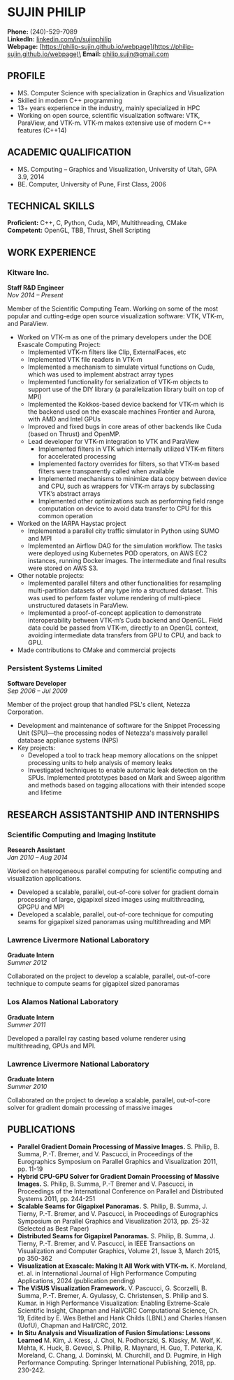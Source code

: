 # SUJIN PHILIP

**Phone:** (240)-529-7089\
**LinkedIn:** [linkedin.com/in/sujinphilip](http://www.linkedin.com/in/sujinphilip)\
**Webpage:** [https://philip-sujin.github.io/webpage](https://philip-sujin.github.io/webpage)\
**Email:** philip.sujin@gmail.com

## PROFILE
- MS. Computer Science with specialization in Graphics and Visualization
- Skilled in modern C++ programming
- 13+ years experience in the industry, mainly specialized in HPC
- Working on open source, scientific visualization software: VTK, ParaView, and VTK-m. VTK-m makes extensive use of modern C++ features (C++14)

## ACADEMIC QUALIFICATION
- MS. Computing – Graphics and Visualization, University of Utah, GPA 3.9, 2014
- BE. Computer, University of Pune, First Class, 2006

## TECHNICAL SKILLS
**Proficient:** C++, C, Python, Cuda, MPI, Multithreading, CMake\
**Competent:** OpenGL, TBB, Thrust, Shell Scripting

## WORK EXPERIENCE

### Kitware Inc.
**Staff R&D Engineer**\
*Nov 2014 – Present*

Member of the Scientific Computing Team. Working on some of the most popular and cutting-edge open source visualization software: VTK, VTK-m, and ParaView.

- Worked on VTK-m as one of the primary developers under the DOE Exascale Computing Project:
  - Implemented VTK-m filters like Clip, ExternalFaces, etc
  - Implemented VTK file readers in VTK-m
  - Implemented a mechanism to simulate virtual functions on Cuda, which was used to implement abstract array types
  - Implemented functionality for serialization of VTK-m objects to support use of the DIY library (a parallelization library built on top of MPI)
  - Implemented the Kokkos-based device backend for VTK-m which is the backend used on the exascale machines Frontier and Aurora, with AMD and Intel GPUs
  - Improved and fixed bugs in core areas of other backends like Cuda (based on Thrust) and OpenMP.
  - Lead developer for VTK-m integration to VTK and ParaView
    - Implemented filters in VTK which internally utilized VTK-m filters for accelerated processing
    - Implemented factory overrides for filters, so that VTK-m based filters were transparently called when available
    - Implemented mechanisms to minimize data copy between device and CPU, such as wrappers for VTK-m arrays by subclassing VTK’s abstract arrays
    - Implemented other optimizations such as performing field range computation on device to avoid data transfer to CPU for this common operation
- Worked on the IARPA Haystac project
  - Implemented a parallel city traffic simulator in Python using SUMO and MPI
  - Implemented an Airflow DAG for the simulation workflow. The tasks were deployed using Kubernetes POD operators, on AWS EC2 instances, running Docker images. The intermediate and final results were stored on AWS S3.
- Other notable projects:
  - Implemented parallel filters and other functionalities for resampling multi-partition datasets of any type into a structured dataset. This was used to perform faster volume rendering of multi-piece unstructured datasets in ParaView.
  - Implemented a proof-of-concept application to demonstrate interoperability between VTK-m’s Cuda backend and OpenGL. Field data could be passed from VTK-m, directly to an OpenGL context, avoiding intermediate data transfers from GPU to CPU, and back to GPU.
- Made contributions to CMake and commercial projects

### Persistent Systems Limited
**Software Developer**\
*Sep 2006 – Jul 2009*

Member of the project group that handled PSL's client, Netezza Corporation.

- Development and maintenance of software for the Snippet Processing Unit (SPU)―the processing nodes of Netezza's massively parallel database appliance systems (NPS)
- Key projects:
  - Developed a tool to track heap memory allocations on the snippet processing units to help analysis of memory leaks
  - Investigated techniques to enable automatic leak detection on the SPUs. Implemented prototypes based on Mark and Sweep algorithm and methods based on tagging allocations with their intended scope and lifetime

## RESEARCH ASSISTANTSHIP AND INTERNSHIPS

### Scientific Computing and Imaging Institute
**Research Assistant**\
*Jan 2010 – Aug 2014*

Worked on heterogeneous parallel computing for scientific computing and visualization applications.

- Developed a scalable, parallel, out-of-core solver for gradient domain processing of large, gigapixel sized images using multithreading, GPGPU and MPI
- Developed a scalable, parallel, out-of-core technique for computing seams for gigapixel sized panoramas using multithreading and MPI

### Lawrence Livermore National Laboratory
**Graduate Intern**\
*Summer 2012*

Collaborated on the project to develop a scalable, parallel, out-of-core technique to compute seams for gigapixel sized panoramas

### Los Alamos National Laboratory
**Graduate Intern**\
*Summer 2011*

Developed a parallel ray casting based volume renderer using multithreading, GPUs and MPI.

### Lawrence Livermore National Laboratory
**Graduate Intern**\
*Summer 2010*

Collaborated on the project to develop a scalable, parallel, out-of-core solver for gradient domain processing of massive images

## PUBLICATIONS
- **Parallel Gradient Domain Processing of Massive Images.**
  S. Philip, B. Summa, P.-T. Bremer, and V. Pascucci, in Proceedings of the Eurographics Symposium on Parallel Graphics and Visualization 2011, pp. 11-19
- **Hybrid CPU-GPU Solver for Gradient Domain Processing of Massive Images.**
  S. Philip, B. Summa, P.-T Bremer and V. Pascucci, in Proceedings of the International Conference on Parallel and Distributed Systems 2011, pp. 244-251
- **Scalable Seams for Gigapixel Panoramas.**
  S. Philip, B. Summa, J. Tierny, P.-T. Bremer, and V. Pascucci, in Proceedings of Eurographics Symposium on Parallel Graphics and Visualization 2013, pp. 25-32 (Selected as Best Paper)
- **Distributed Seams for Gigapixel Panoramas.**
  S. Philip, B. Summa, J. Tierny, P.-T. Bremer, and V. Pascucci, in IEEE Transactions on Visualization and Computer Graphics, Volume 21, Issue 3, March 2015, pp 350-362
- **Visualization at Exascale: Making It All Work with VTK-m.**
  K. Moreland, et. al. in International Journal of High Performance Computing Applications, 2024 (publication pending)
- **The ViSUS Visualization Framework.**
  V. Pascucci, G. Scorzelli, B. Summa, P.-T. Bremer, A. Gyulassy, C. Christensen, S. Philip and S. Kumar. in High Performance Visualization: Enabling Extreme-Scale Scientific Insight, Chapman and Hall/CRC Computational Science, Ch. 19, Edited by E. Wes Bethel and Hank Childs (LBNL) and Charles Hansen (UofU), Chapman and Hall/CRC, 2012.
- **In Situ Analysis and Visualization of Fusion Simulations: Lessons Learned**
  M. Kim, J. Kress, J. Choi, N. Podhorszki, S. Klasky, M. Wolf, K. Mehta, K. Huck, B. Geveci, S. Phillip, R. Maynard, H. Guo, T. Peterka, K. Moreland, C. Chang, J. Dominski, M. Churchill, and D. Pugmire, in High Performance Computing. Springer International Publishing, 2018, pp. 230-242.
